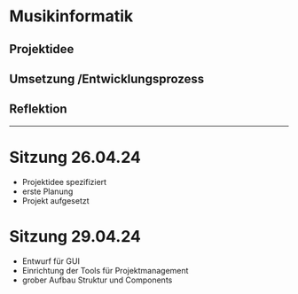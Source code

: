 # Musikinformatik

## Projektidee

## Umsetzung /Entwicklungsprozess

## Reflektion

---

# Sitzung 26.04.24

- Projektidee spezifiziert
- erste Planung
- Projekt aufgesetzt

# Sitzung 29.04.24

- Entwurf für GUI
- Einrichtung der Tools für Projektmanagement
- grober Aufbau Struktur und Components